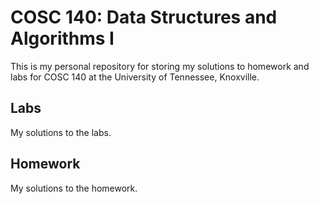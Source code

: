 # COSC 140: Data Structures and Algorithms I

This is my personal repository for storing my solutions to homework and labs for COSC 140 at the University of Tennessee, Knoxville.

## Labs

My solutions to the labs.

## Homework

My solutions to the homework.
